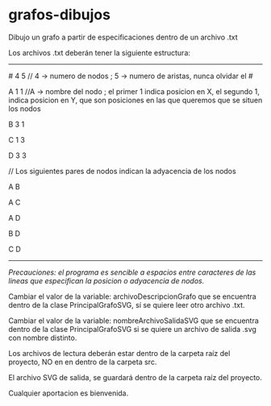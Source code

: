 # grafos-dibujos
Dibujo un grafo a partir de especificaciones dentro de un archivo .txt

Los archivos .txt deberán tener la siguiente estructura:

--------------------

<text> #</text> 4 5   // 4 -> numero de nodos ;  5 -> numero de aristas, nunca olvidar el <text>  # </text>

A 1 1 //A -> nombre del nodo ; el primer 1 indica posicion en X, el segundo 1, indica posicion en Y, que son posiciones en las que queremos que se situen los nodos 

B 3 1

C 1 3

D 3 3

// Los siguientes pares de nodos indican la adyacencia de los nodos

A B

A C

A D

B D

C D

---------------------

_Precauciones: el programa es sencible a espacios entre caracteres de las lineas que especifican la posicion o adyacencia de nodos._

Cambiar el valor de la variable: archivoDescripcionGrafo que se encuentra dentro de la clase PrincipalGrafoSVG, sí se quiere leer otro archivo .txt.

Cambiar el valor de la variable: nombreArchivoSalidaSVG que se encuentra dentro de la clase PrincipalGrafoSVG si se quiere un archivo de salida .svg 
 con nombre distinto.

Los archivos de lectura deberán estar dentro de la carpeta raíz del proyecto, NO en en dentro de la carpeta src.

El archivo SVG de salida, se guardará dentro de la carpeta raíz del proyecto.

Cualquier aportacion es bienvenida.
